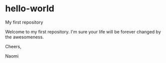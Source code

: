 # hello-world
My first repository

Welcome to my first repository. I'm sure your life will be forever changed by the awesomeness.

Cheers,

Naomi
